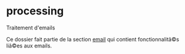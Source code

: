 # processing

Traitement d'emails

Ce dossier fait partie de la section [email](..) qui contient fonctionnalitã©s liã©es aux emails.
